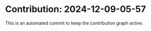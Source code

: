 # Contribution: 2024-12-09-05-57
This is an automated commit to keep the contribution graph active.
